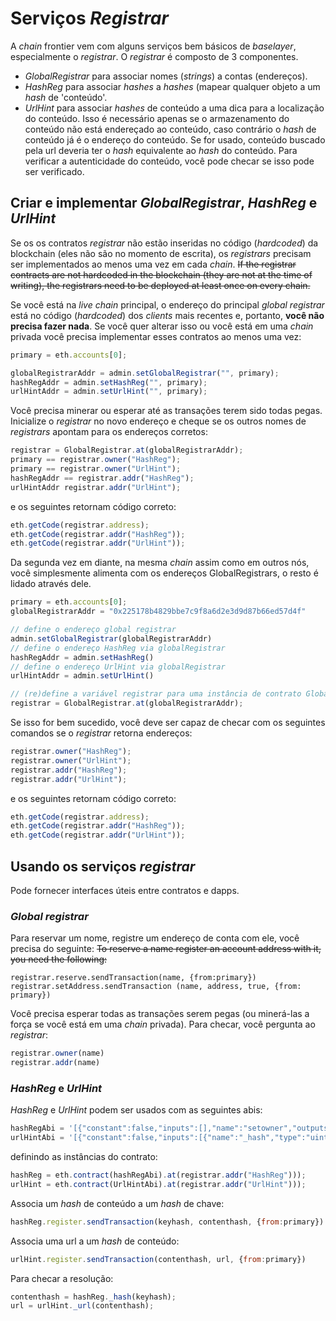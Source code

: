 <!-- "git+https://github.com/ethereum/go-ethereum.wiki.git/Contracts-and-Transactions.md" -->

# Serviços *Registrar* 

A *chain* frontier vem com alguns serviços bem básicos de *baselayer*, especialmente o *registrar*. O *registrar* é composto de 3 componentes.  

* *GlobalRegistrar* para associar nomes (*strings*) a contas (endereços). 
* *HashReg* para associar *hashes* a *hashes* (mapear qualquer objeto a um *hash* de 'conteúdo'.
* *UrlHint* para associar *hashes* de conteúdo a uma dica para a localização do conteúdo. Isso é necessário apenas se o armazenamento do conteúdo não está endereçado ao conteúdo, caso contrário o *hash* de conteúdo já é o endereço do conteúdo. Se for usado, conteúdo buscado pela url deveria ter o *hash* equivalente ao *hash* do conteúdo. Para verificar a autenticidade do conteúdo, você pode checar se isso pode ser verificado.

## Criar e implementar *GlobalRegistrar*, *HashReg* e *UrlHint*


Se os os contratos *registrar* não estão inseridas no código (*hardcoded*) da blockchain (eles não são no momento de escrita), os *registrars* precisam ser implementados ao menos uma vez em cada *chain*.
~~If the registrar contracts are not hardcoded in the blockchain (they are not at the time of writing), the registrars need to be deployed at least once on every chain.~~

Se você está na *live chain* principal, o endereço do principal *global registrar* está no código (*hardcoded*) dos *clients* mais recentes e, portanto, **você não precisa fazer nada**. Se você quer alterar isso ou você está em uma *chain* privada você precisa implementar esses contratos ao menos uma vez:

```js
primary = eth.accounts[0];

globalRegistrarAddr = admin.setGlobalRegistrar("", primary);
hashRegAddr = admin.setHashReg("", primary);
urlHintAddr = admin.setUrlHint("", primary);
```

Você precisa minerar ou esperar até as transações terem sido todas pegas.
Inicialize o *registrar* no novo endereço e cheque se os outros nomes de *registrars* apontam para os endereços corretos:

```js 
registrar = GlobalRegistrar.at(globalRegistrarAddr);
primary == registrar.owner("HashReg");
primary == registrar.owner("UrlHint");
hashRegAddr == registrar.addr("HashReg");
urlHintAddr registrar.addr("UrlHint");
```

e os seguintes retornam código correto:

```js
eth.getCode(registrar.address);
eth.getCode(registrar.addr("HashReg"));
eth.getCode(registrar.addr("UrlHint"));
```

Da segunda vez em diante, na mesma *chain* assim como em outros nós, você simplesmente alimenta com os endereços GlobalRegistrars, o resto é lidado através dele.

```js
primary = eth.accounts[0];
globalRegistrarAddr = "0x225178b4829bbe7c9f8a6d2e3d9d87b66ed57d4f"

// define o endereço global registrar
admin.setGlobalRegistrar(globalRegistrarAddr)
// define o endereço HashReg via globalRegistrar
hashRegAddr = admin.setHashReg()
// define o endereço UrlHint via globalRegistrar
urlHintAddr = admin.setUrlHint()

// (re)define a variável registrar para uma instância de contrato GlobalRegistrar 
registrar = GlobalRegistrar.at(globalRegistrarAddr);
```

Se isso for bem sucedido, você deve ser capaz de checar com os seguintes comandos se o *registrar* retorna endereços:

```js 
registrar.owner("HashReg");
registrar.owner("UrlHint");
registrar.addr("HashReg");
registrar.addr("UrlHint");
```

e os seguintes retornam código correto:

```js
eth.getCode(registrar.address);
eth.getCode(registrar.addr("HashReg"));
eth.getCode(registrar.addr("UrlHint"));
```

## Usando os serviços *registrar*

Pode fornecer interfaces úteis entre contratos e dapps. 

### *Global registrar*

Para reservar um nome, registre um endereço de conta com ele, você precisa do seguinte: ~~To reserve a name register an account address with it, you need the following:~~

```
registrar.reserve.sendTransaction(name, {from:primary})
registrar.setAddress.sendTransaction (name, address, true, {from: primary})
```

Você precisa esperar todas as transações serem pegas (ou minerá-las a força se você está em uma *chain* privada). Para checar, você pergunta ao *registrar*:

```js
registrar.owner(name)
registrar.addr(name)
```

### *HashReg* e *UrlHint* 

*HashReg* e *UrlHint* podem ser usados com as seguintes abis:

```js
hashRegAbi = '[{"constant":false,"inputs":[],"name":"setowner","outputs":[],"type":"function"},{"constant":false,"inputs":[{"name":"_key","type":"uint256"},{"name":"_content","type":"uint256"}],"name":"register","outputs":[],"type":"function"}]'
urlHintAbi = '[{"constant":false,"inputs":[{"name":"_hash","type":"uint256"},{"name":"idx","type":"uint8"},{"name":"_url","type":"uint256"}],"name":"register","outputs":[],"type":"function"}]'
```

definindo as instâncias do contrato: 

```js
hashReg = eth.contract(hashRegAbi).at(registrar.addr("HashReg")));
urlHint = eth.contract(UrlHintAbi).at(registrar.addr("UrlHint")));
```

Associa um *hash* de conteúdo a um *hash* de chave:

```js
hashReg.register.sendTransaction(keyhash, contenthash, {from:primary})
```

Associa uma url a um *hash* de conteúdo:

```js
urlHint.register.sendTransaction(contenthash, url, {from:primary})
```

Para checar a resolução: 

```js 
contenthash = hashReg._hash(keyhash);
url = urlHint._url(contenthash);
